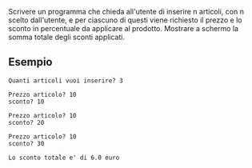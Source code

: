 Scrivere un programma che chieda all'utente di inserire n articoli, con n scelto dall'utente, e per ciascuno di questi viene richiesto il prezzo e lo sconto in percentuale da applicare al prodotto. Mostrare a schermo la somma totale degli sconti applicati.

## Esempio

```plaintext
Quanti articoli vuoi inserire? 3

Prezzo articolo? 10
sconto? 10

Prezzo articolo? 10
sconto? 20

Prezzo articolo? 10
sconto? 30

Lo sconto totale e' di 6.0 euro
```
